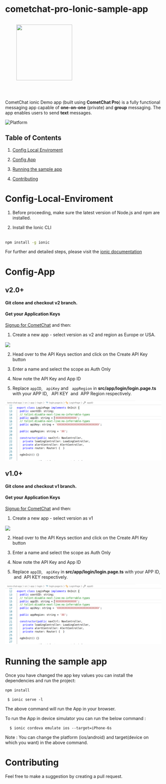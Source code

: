 # cometchat-pro-Ionic-sample-app
<div style="width:100%">
	<div style="width:50%; display:inline-block">
		<p align="center">
		<img align="center" width="180" height="180" alt="" src="https://github.com/cometchat-pro/ios-swift-chat-app/blob/master/Screenshots/CometChat%20Logo.png">	
		</p>	
	</div>	
</div>
</br>
</br>
</div>

CometChat ionic Demo app (built using **CometChat Pro**) is a fully functional messaging app capable of **one-on-one** (private) and **group** messaging. The app enables users to send **text** messages.

![Platform](https://img.shields.io/badge/Platform-ionic-orange.svg)

## Table of Contents

1. [Config Local Enviroment](#Config-Local-Enviroment)

2. [Config App](#Config-App)

3. [Running the sample app](#Running-the-sample-app)

4. [Contributing](#Contributing)

# Config-Local-Enviroment 
1. Before proceeding, make sure the latest version of Node.js and npm are installed. 

2. Install the Ionic CLI

```bash

npm install -g ionic

```
For further and detailed steps, please visit the <a href="https://ionicframework.com/docs/installation/cli" target="_blank">ionic documentation</a>   

# Config-App
   
  <h2> v2.0+ </h2>
  <h4>
    Git clone and checkout v2 branch.
  </h4>
  <h4>Get your Application Keys</h4>

  <a href="https://app.cometchat.io/" target="_blank">Signup for CometChat</a> and then:

  1. Create a new app - select version as v2 and region as Europe or USA.
  <p style="clear:both; display:block;">
    <a target="_blank" rel="noopener noreferrer" href="https://github.com/cometchat-pro-samples/ionic-chat-app/blob/master/readme screenshots/create-v2-app.gif"><img align="center" src="readme screenshots/create-v2-app.gif" style="max-width:100%;"></a>
  </p>

  2. Head over to the API Keys section and click on the Create API Key button

  3. Enter a name and select the scope as Auth Only

  4. Now note the API Key and App ID

  5. Replace  `appID`, &nbsp; `apiKey` and &nbsp; `appRegion` in **src/app/login/login.page.ts** with your APP ID, &nbsp; API KEY &nbsp;and&nbsp; APP Region respectively.<br/>

  <p style="clear:both; display:block;">
    <a target="_blank" rel="noopener noreferrer" href="https://github.com/cometchat-pro-samples/ionic-chat-app/blob/master/readme screenshots/keys.png"><img align="center" src="readme screenshots/keys.png" style="max-width:100%;"></a>
  </p>

  <h2> v1.0+ </h2>

  <h4>
    Git clone and checkout v1 branch.
  </h4>

  <h4>Get your Application Keys</h4>

  <a href="https://app.cometchat.io/" target="_blank">Signup for CometChat</a> and then:

  1. Create a new app - select version as v1
  
  <p style="clear:both; display:block;">
    <a target="_blank" rel="noopener noreferrer" href="https://github.com/cometchat-pro-samples/ionic-chat-app/blob/master/readme screenshots/create-v1-app.gif"><img align="center" src="readme screenshots/create-v1-app.gif" style="max-width:100%;"></a>
  </p>

  2. Head over to the API Keys section and click on the Create API Key button<br/>

  3. Enter a name and select the scope as Auth Only<br/>

  4. Now note the API Key and App ID<br/>

  5. Replace  `appID`, &nbsp; `apiKey` in **src/app/login/login.page.ts** with your APP ID, &nbsp;and&nbsp; API KEY respectively.<br/>

  <p style="clear:both; display:block;">
    <a target="_blank" rel="noopener noreferrer" href="https://github.com/cometchat-pro-samples/ionic-chat-app/blob/master/readme screenshots/keys.png"><img align="center" src="readme screenshots/keys.png" style="max-width:100%;"></a>
  </p>

  # Running the sample app 

  Once you have changed the app key values you can install the dependencies and run the project: 
    
  ```
  npm install
  ```
  ```
   $ ionic serve -l
   ```
 
 The above command will run the App in your browser.
 
 To run the App in device simulator you can run the below command : 
 
 ```
   $ ionic cordova emulate ios --target=iPhone-6s
  ```
 
 Note : You can change the platform (ios/android) and target(device on which you want) in the above command.
 
 
 # Contributing 
   
   Feel free to make a suggestion by creating a pull request.
